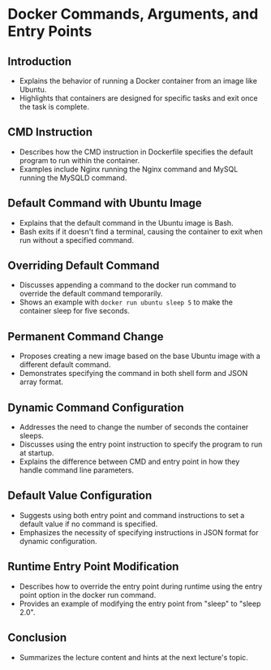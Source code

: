 # Docker Commands, Arguments, and Entry Points

## Introduction
- Explains the behavior of running a Docker container from an image like Ubuntu.
- Highlights that containers are designed for specific tasks and exit once the task is complete.

## CMD Instruction
- Describes how the CMD instruction in Dockerfile specifies the default program to run within the container.
- Examples include Nginx running the Nginx command and MySQL running the MySQLD command.

## Default Command with Ubuntu Image
- Explains that the default command in the Ubuntu image is Bash.
- Bash exits if it doesn't find a terminal, causing the container to exit when run without a specified command.

## Overriding Default Command
- Discusses appending a command to the docker run command to override the default command temporarily.
- Shows an example with `docker run ubuntu sleep 5` to make the container sleep for five seconds.

## Permanent Command Change
- Proposes creating a new image based on the base Ubuntu image with a different default command.
- Demonstrates specifying the command in both shell form and JSON array format.

## Dynamic Command Configuration
- Addresses the need to change the number of seconds the container sleeps.
- Discusses using the entry point instruction to specify the program to run at startup.
- Explains the difference between CMD and entry point in how they handle command line parameters.

## Default Value Configuration
- Suggests using both entry point and command instructions to set a default value if no command is specified.
- Emphasizes the necessity of specifying instructions in JSON format for dynamic configuration.

## Runtime Entry Point Modification
- Describes how to override the entry point during runtime using the entry point option in the docker run command.
- Provides an example of modifying the entry point from "sleep" to "sleep 2.0".

## Conclusion
- Summarizes the lecture content and hints at the next lecture's topic.
